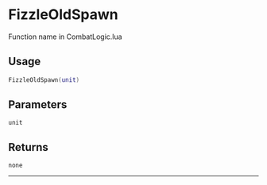 # FizzleOldSpawn
Function name in CombatLogic.lua
## Usage
```lua
FizzleOldSpawn(unit)
```
## Parameters
`unit`
## Returns
`none`

---